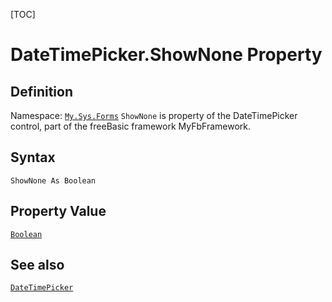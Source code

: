 [TOC]
# DateTimePicker.ShowNone Property

## Definition
Namespace: [`My.Sys.Forms`](My.Sys.Forms.md)
`ShowNone` is property of the DateTimePicker control, part of the freeBasic framework MyFbFramework.
## Syntax
```freeBasic
ShowNone As Boolean
```
## Property Value
[`Boolean`]("https://www.freebasic.net/wiki/KeyPgBoolean")
## See also
[`DateTimePicker`](DateTimePicker.md)
